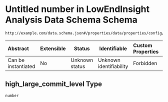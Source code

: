 # Untitled number in LowEndInsight Analysis Data Schema Schema

```txt
http://example.com/data.schema.json#/properties/data/properties/config/properties/high_large_commit_level
```




| Abstract            | Extensible | Status         | Identifiable            | Custom Properties | Additional Properties | Access Restrictions | Defined In                                                                 |
| :------------------ | ---------- | -------------- | ----------------------- | :---------------- | --------------------- | ------------------- | -------------------------------------------------------------------------- |
| Can be instantiated | No         | Unknown status | Unknown identifiability | Forbidden         | Allowed               | none                | [data.schema.json\*](../../out/v1/data.schema.json "open original schema") |

## high_large_commit_level Type

`number`
